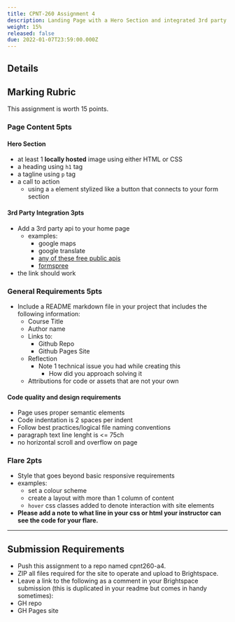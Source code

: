 ```yaml
---
title: CPNT-260 Assignment 4
description: Landing Page with a Hero Section and integrated 3rd party service.
weight: 15%
released: false
due: 2022-01-07T23:59:00.000Z
---
```


## Details

## Marking Rubric

This assignment is worth 15 points.

### Page Content **5pts**

#### Hero Section

- at least 1 **locally hosted** image using either HTML or CSS
- a heading using `h1` tag
- a tagline using `p` tag
- a call to action
  - using a `a` element stylized like a button that connects to your form section

#### 3rd Party Integration **3pts**

- Add a 3rd party api to your home page
  - examples:
    - google maps
    - google translate
    - [any of these free public apis](https://apipheny.io/free-api/)
    - [formspree](https://formspree.com)
- the link should work

### General Requirements **5pts**

- Include a README markdown file in your project that includes the following information:
  - Course Title
  - Author name
  - Links to:
    - Github Repo
    - Github Pages Site
  - Reflection
    - Note 1 technical issue you had while creating this
      - How did you approach solving it
  - Attributions for code or assets that are not your own

#### Code quality and design requirements

- Page uses proper semantic elements
- Code indentation is 2 spaces per indent
- Follow best practices/logical file naming conventions
- paragraph text line lenght is <= 75ch
- no horizontal scroll and overflow on page

### Flare **2pts**

- Style that goes beyond basic responsive requirements
- examples:
  - set a colour scheme
  - create a layout with more than 1 column of content
  - `hover` css classes added to denote interaction with site elements
- **Please add a note to what line in your css or html your instructor can see the code for your flare.**

---

## Submission Requirements

- Push this assignment to a repo named cpnt260-a4.
- ZIP all files required for the site to operate and upload to Brightspace.
- Leave a link to the following as a comment in your Brightspace submission (this is duplicated in your readme but comes in handy sometimes):
- GH repo
- GH Pages site
